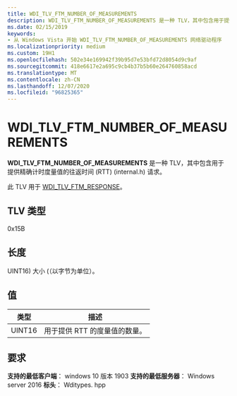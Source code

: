 ```yaml
---
title: WDI_TLV_FTM_NUMBER_OF_MEASUREMENTS
description: WDI_TLV_FTM_NUMBER_OF_MEASUREMENTS 是一种 TLV，其中包含用于提供精确计时度量值的往返时间 (RTT)  (INTERNAL.H) 请求。
ms.date: 02/15/2019
keywords:
- 从 Windows Vista 开始 WDI_TLV_FTM_NUMBER_OF_MEASUREMENTS 网络驱动程序
ms.localizationpriority: medium
ms.custom: 19H1
ms.openlocfilehash: 502e34e169942f39b95d7e53bfd72d8054d9c9af
ms.sourcegitcommit: 418e6617e2a695c9cb4b37b5b60e264760858acd
ms.translationtype: MT
ms.contentlocale: zh-CN
ms.lasthandoff: 12/07/2020
ms.locfileid: "96825365"
---
```

# <a name="wdi_tlv_ftm_number_of_measurements"></a>WDI_TLV_FTM_NUMBER_OF_MEASUREMENTS

**WDI_TLV_FTM_NUMBER_OF_MEASUREMENTS** 是一种 TLV，其中包含用于提供精确计时度量值的往返时间 (RTT)  (internal.h) 请求。

此 TLV 用于 [WDI_TLV_FTM_RESPONSE](wdi-tlv-ftm-response.md)。

## <a name="tlv-type"></a>TLV 类型

0x15B

## <a name="length"></a>长度

UINT16) 大小 (（以字节为单位）。

## <a name="values"></a>值

| 类型 | 描述 |
| --- | --- |
| UINT16 | 用于提供 RTT 的度量值的数量。 |

## <a name="requirements"></a>要求

**支持的最低客户端**： windows 10 版本 1903 **支持的最低服务器**： Windows server 2016 **标头**： Wditypes. hpp

